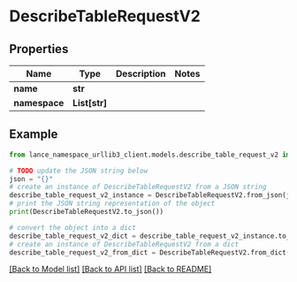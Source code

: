 # DescribeTableRequestV2


## Properties

Name | Type | Description | Notes
------------ | ------------- | ------------- | -------------
**name** | **str** |  | 
**namespace** | **List[str]** |  | 

## Example

```python
from lance_namespace_urllib3_client.models.describe_table_request_v2 import DescribeTableRequestV2

# TODO update the JSON string below
json = "{}"
# create an instance of DescribeTableRequestV2 from a JSON string
describe_table_request_v2_instance = DescribeTableRequestV2.from_json(json)
# print the JSON string representation of the object
print(DescribeTableRequestV2.to_json())

# convert the object into a dict
describe_table_request_v2_dict = describe_table_request_v2_instance.to_dict()
# create an instance of DescribeTableRequestV2 from a dict
describe_table_request_v2_from_dict = DescribeTableRequestV2.from_dict(describe_table_request_v2_dict)
```
[[Back to Model list]](../README.md#documentation-for-models) [[Back to API list]](../README.md#documentation-for-api-endpoints) [[Back to README]](../README.md)


